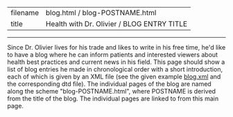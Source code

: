|          |                                            |
|----------|--------------------------------------------|
| filename | blog.html / blog-POSTNAME.html             |
| title    | Health with Dr. Olivier / BLOG ENTRY TITLE |
---------------------------------------------------------

Since Dr. Olivier lives for his trade and likes to write in his free time, he'd like to have a blog where he can inform patients and interested viewers about health best practices and current news in his field. This page should show a list of blog entries he made in chronological order with a short introduction, each of which is given by an XML file (see the given example [blog.xml](../xml/blog.xml) and the corresponding dtd file). The individual pages of the blog are named along the scheme "blog-POSTNAME.html", where POSTNAME is derived from the title of the blog. The individual pages are linked to from this main page.
